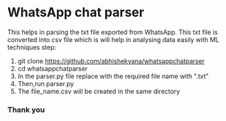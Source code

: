 # WhatsApp chat parser
This helps in parsing the txt file exported from WhatsApp. This txt file is converted into csv file which is will help in analysing data easily with ML techniques
step:
1. git clone https://github.com/abhishekyana/whatsappchatparser
1. cd whatsappchatparser
1. In the parser.py file replace with the required file name with ".txt"
1. Then,run parser.py
1. The file_name.csv will be created in the same directory

### Thank you
